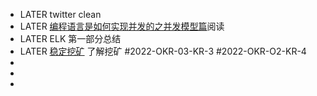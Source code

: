 - LATER twitter clean
- LATER [编程语言是如何实现并发的之并发模型篇](https://www.bmpi.dev/dev/deep-in-program-language/how-to-implement-concurrency/concurrency-model)阅读
- LATER ELK 第一部分总结
- LATER [稳定挖矿](https://taresky.com/stable-lps) 了解挖矿 #2022-OKR-03-KR-3  #2022-OKR-O2-KR-4
-
-
-
